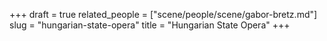 +++
draft = true
related_people = ["scene/people/scene/gabor-bretz.md"]
slug = "hungarian-state-opera"
title = "Hungarian State Opera"
+++


